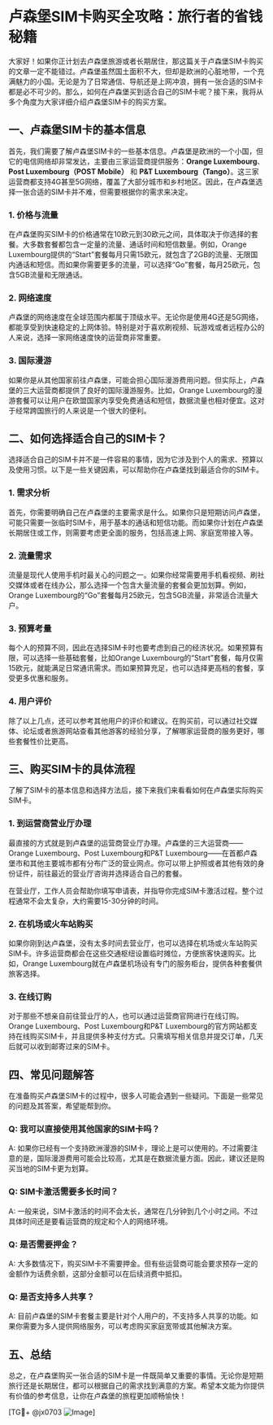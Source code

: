 # 卢森堡SIM卡购买全攻略：旅行者的省钱秘籍

大家好！如果你正计划去卢森堡旅游或者长期居住，那这篇关于卢森堡SIM卡购买的文章一定不能错过。卢森堡虽然国土面积不大，但却是欧洲的心脏地带，一个充满魅力的小国。无论是为了日常通信、导航还是上网冲浪，拥有一张合适的SIM卡都是必不可少的。那么，如何在卢森堡买到适合自己的SIM卡呢？接下来，我将从多个角度为大家详细介绍卢森堡SIM卡的购买方案。

## 一、卢森堡SIM卡的基本信息

首先，我们需要了解卢森堡SIM卡的一些基本信息。卢森堡是欧洲的一个小国，但它的电信网络却非常发达，主要由三家运营商提供服务：**Orange Luxembourg**、**Post Luxembourg（POST Mobile）** 和 **P&T Luxembourg（Tango）**。这三家运营商都支持4G甚至5G网络，覆盖了大部分城市和乡村地区。因此，在卢森堡选择一张合适的SIM卡并不难，但需要根据你的需求来决定。

### 1. 价格与流量

在卢森堡购买SIM卡的价格通常在10欧元到30欧元之间，具体取决于你选择的套餐。大多数套餐都包含一定量的流量、通话时间和短信数量。例如，Orange Luxembourg提供的“Start”套餐每月只需15欧元，就包含了2GB的流量、无限国内通话和短信。而如果你需要更多的流量，可以选择“Go”套餐，每月25欧元，包含5GB流量和无限通话。

### 2. 网络速度

卢森堡的网络速度在全球范围内都属于顶级水平。无论你是使用4G还是5G网络，都能享受到快速稳定的上网体验。特别是对于喜欢刷视频、玩游戏或者远程办公的人来说，选择一家网络速度快的运营商非常重要。

### 3. 国际漫游

如果你是从其他国家前往卢森堡，可能会担心国际漫游费用问题。但实际上，卢森堡的三大运营商都提供了良好的国际漫游服务。比如，Orange Luxembourg的漫游套餐可以让用户在欧盟国家内享受免费通话和短信，数据流量也相对便宜。这对于经常跨国旅行的人来说是一个很大的便利。

## 二、如何选择适合自己的SIM卡？

选择适合自己的SIM卡并不是一件容易的事情，因为它涉及到个人的需求、预算以及使用习惯。以下是一些关键因素，可以帮助你在卢森堡找到最适合你的SIM卡。

### 1. 需求分析

首先，你需要明确自己在卢森堡的主要需求是什么。如果你只是短期访问卢森堡，可能只需要一张临时SIM卡，用于基本的通话和短信功能。而如果你计划在卢森堡长期居住或工作，则需要考虑更全面的服务，包括高速上网、家庭宽带接入等。

### 2. 流量需求

流量是现代人使用手机时最关心的问题之一。如果你经常需要用手机看视频、刷社交媒体或者在线办公，那么选择一个包含大量流量的套餐会更加划算。例如，Orange Luxembourg的“Go”套餐每月25欧元，包含5GB流量，非常适合流量大户。

### 3. 预算考量

每个人的预算不同，因此在选择SIM卡时也要考虑到自己的经济状况。如果预算有限，可以选择一些基础套餐，比如Orange Luxembourg的“Start”套餐，每月仅需15欧元，就能满足日常通讯需求。而如果预算充足，也可以选择更高档的套餐，享受更多优惠和服务。

### 4. 用户评价

除了以上几点，还可以参考其他用户的评价和建议。在购买前，可以通过社交媒体、论坛或者旅游网站查看其他游客的经验分享，了解哪家运营商的服务更好，哪些套餐性价比更高。

## 三、购买SIM卡的具体流程

了解了SIM卡的基本信息和选择方法后，接下来我们来看看如何在卢森堡实际购买SIM卡。

### 1. 到运营商营业厅办理

最直接的方式就是到卢森堡的运营商营业厅办理。卢森堡的三大运营商——Orange Luxembourg、Post Luxembourg和P&T Luxembourg——在首都卢森堡市和其他主要城市都有分布广泛的营业网点。你可以带上护照或者其他有效的身份证件，前往最近的营业厅咨询并选择适合自己的套餐。

在营业厅，工作人员会帮助你填写申请表，并指导你完成SIM卡激活过程。整个过程通常不会太复杂，大约需要15-30分钟的时间。

### 2. 在机场或火车站购买

如果你刚到达卢森堡，没有太多时间去营业厅，也可以选择在机场或火车站购买SIM卡。许多运营商都会在这些交通枢纽设置临时摊位，方便旅客快速购买。比如，Orange Luxembourg就在卢森堡机场设有专门的服务柜台，提供各种套餐供旅客选择。

### 3. 在线订购

对于那些不想亲自前往营业厅的人，也可以通过运营商官网进行在线订购。Orange Luxembourg、Post Luxembourg和P&T Luxembourg的官方网站都支持在线购买SIM卡，并且提供多种支付方式。只需填写相关信息并提交订单，几天后就可以收到邮寄过来的SIM卡。

## 四、常见问题解答

在准备购买卢森堡SIM卡的过程中，很多人可能会遇到一些疑问。下面是一些常见的问题及其答案，希望能帮到你。

### Q: 我可以直接使用其他国家的SIM卡吗？
A: 如果你已经有一个支持欧洲漫游的SIM卡，理论上是可以使用的。不过需要注意的是，国际漫游费用可能会比较高，尤其是在数据流量方面。因此，建议还是购买当地的SIM卡更为划算。

### Q: SIM卡激活需要多长时间？
A: 一般来说，SIM卡激活的时间不会太长，通常在几分钟到几个小时之间。不过具体时间还是要看运营商的规定和个人的网络环境。

### Q: 是否需要押金？
A: 大多数情况下，购买SIM卡不需要押金。但有些运营商可能会要求预存一定的金额作为话费余额，这部分金额可以在后续消费中抵扣。

### Q: 是否支持多人共享？
A: 目前卢森堡的SIM卡套餐主要是针对个人用户的，不支持多人共享的功能。如果你需要为多人提供网络服务，可以考虑购买家庭宽带或其他解决方案。

## 五、总结

总之，在卢森堡购买一张合适的SIM卡是一件既简单又重要的事情。无论你是短期旅行还是长期居住，都可以根据自己的需求找到满意的方案。希望本文能为你提供有价值的参考信息，让你在卢森堡的旅程更加顺畅愉快！

[TG💪+ @jx0703 ![Image](https://github.com/user-attachments/assets/dbca1d08-cadb-493c-b0ec-ad6f7a83f270)]